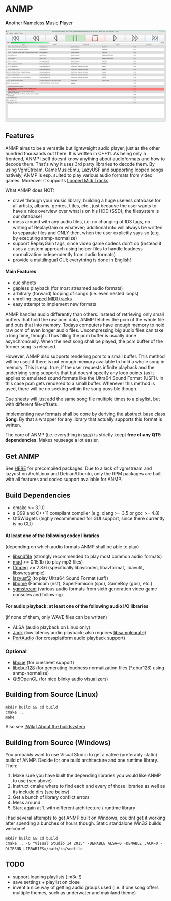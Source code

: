 # ANMP
**A**nother **N**ameless **M**usic **P**layer

![ANMP Screenshot](ANMP.png)

## Features

ANMP aims to be a versatile but lightweight audio player, just as the other hundred thousands out there. It is written in C++11. As being only a frontend, ANMP itself doesnt know anything about audioformats and how to decode them. That's why it uses 3rd party libraries to decode them. By using VgmStream, GameMusicEmu, LazyUSF and supporting looped songs natively, ANMP is esp. suited to play various audio formats from video games. Moreover it supports [Looped Midi Tracks](https://github.com/derselbst/ANMP/wiki/MIDI-Customizations).

What ANMP does NOT:
* crawl through your music library, building a huge useless database for all artists, albums, genres, titles, etc., just because the user wants to have a nice overview over what is on his HDD (SSD); the filesystem is our database!
* mess around with any audio files, i.e. no changing of ID3 tags, no writing of ReplayGain or whatever; additional info will always be written to separate files and ONLY then, when the user explicitly says so (e.g. by executing anmp-normalize)
* support ReplayGain tags, since video game codecs don't do (instead it uses a custom approach using helper files to handle loudness normalization independently from audio formats)
* provide a multilingual GUI; everything is done in English!


#### Main Features

* cue sheets
* gapless playback (for most streamed audio formats)
* arbitrary (forward) looping of songs (i.e. even nested loops)
* unrolling [looped MIDI tracks](https://github.com/derselbst/ANMP/wiki/MIDI-Customizations)
* easy attempt to implement new formats

ANMP handles audio differently than others: Instead of retrieving only small buffers that hold the raw pcm data, ANMP fetches the pcm of the whole file and puts that into memory. Todays computers have enough memory to hold raw pcm of even longer audio files. Uncompressing big audio files can take a long time, though. Thus filling the pcm buffer is usually done asynchronously. When the next song shall be played, the pcm buffer of the former song is released.

However, ANMP also supports rendering pcm to a small buffer. This method will be used if there is not enough memory available to hold a whole song in memory. This is esp. true, if the user requests infinite playback and the underlying song supports that but doesnt specify any loop points (as it applies to emulated sound formats like the Ultra64 Sound Format (USF)). In this case pcm gets rendered to a small buffer. Whenever this method is used, there will be no seeking within the song possible though.

Cue sheets will just add the same song file multiple times to a playlist, but with different file-offsets.

Implementing new formats shall be done by deriving the abstract base class **Song**. By that a wrapper for any library that actually supports this format is written.

The core of ANMP (i.e. everything in [src/](src/)) is strictly keept **free of any QT5 dependencies**. Makes reuseage a lot easier.

## Get ANMP
See [HERE](https://software.opensuse.org/download.html?project=home%3Aderselbst%3Aanmp&package=anmp) for precompiled packages. Due to a lack of vgmstream and lazyusf on ArchLinux and Debian/Ubuntu, only the RPM packages are built with all features and codec support available for ANMP.

## Build Dependencies

* cmake >= 3.1.0
* a C99 and C++11 compilant compiler (e.g. clang >= 3.5 or gcc >= 4.8)
* Qt5Widgets (highly recommended for GUI support, since there currently is no CLI)

#### At least one of the following codec libraries
(depending on which audio formats ANMP shall be able to play)
* [libsndfile](http://www.mega-nerd.com/libsndfile/) (strongly recommended to play most common audio formats)
* [mad](https://sourceforge.net/projects/mad/files/libmad/) >= 0.15.1b (to play mp3 files)
* [ffmpeg](https://ffmpeg.org) >= 2.8.6 (specifically libavcodec, libavformat, libavutil, libswresample)
* [lazyusf2](https://gitlab.kode54.net/kode54/lazyusf2) (to play Ultra64 Sound Format (usf))
* [libgme](https://bitbucket.org/mpyne/game-music-emu) (Famicom (nsf), SuperFamicon (spc), GameBoy (gbs), etc.)
* [vgmstream](https://gitlab.kode54.net/kode54/vgmstream) (various audio formats from sixth generation video game consoles and following)

#### For audio playback: at least one of the following audio I/O libraries
(if none of them, only WAVE files can be written)
* ALSA (audio playback on Linux only)
* [Jack](http://jackaudio.org/) (low latency audio playback; also requires [libsamplearate](http://www.mega-nerd.com/SRC/))
* [PortAudio](http://www.portaudio.com/) (for crossplatform audio playback support)

### Optional
* [libcue](https://github.com/lipnitsk/libcue) (for cuesheet support)
* [libebur128](https://github.com/jiixyj/libebur128) (for generating loudness normalization files (*.ebur128) using anmp-normalize)
* Qt5OpenGL (for nice blinky audio visualizers)

## Building from Source (Linux)
```shell
mkdir build && cd build
cmake ..
make
```

Also see [[Wiki] About the buildsystem](https://github.com/derselbst/ANMP/wiki/About-the-buildsystem)

## Building from Source (Windows)
You probably want to use Visual Studio to get a native (preferably static) build of ANMP. Decide for one build architecture and one runtime library. Then:

1. Make sure you have built the depending libraries you would like ANMP to use (see above)
2. Instruct cmake where to find each and every of those libraries as well as its include dirs (see below)
3. Get a bunch of library conflict errors
4. Mess around
5. Start again at 1. with different architecture / runtime library

I had several attempts to get ANMP built on Windows, couldnt get it working after spending a bunches of hours though. Static standalone Win32 builds welcome!

```shell
mkdir build && cd build
cmake .. -G "Visual Studio 14 2015" -DENABLE_ALSA=0 -DENABLE_JACK=0 -DLIBSND_LIBRARIES=/path/to/sndfile
```
## TODO
* support loading playlists (.m3u !)
* save settings + playlist on close
* invent a nice way of getting audio groups used (i.e. if one song offers multiple themes, such as underwater and mainland theme)
